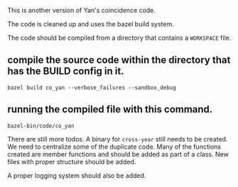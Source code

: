 This is another version of Yan's coincidence code.

The code is cleaned up and uses the bazel build system.


The code should be compiled from a directory that contains a `WORKSPACE` file.


## compile the source code within the directory that has the BUILD config in it.
```
bazel build co_yan --verbose_failures --sandbox_debug
```

## running the compiled file with this command.
```
bazel-bin/code/co_yan
```


There are still more todos. A binary for `cross-year` still needs to be created.
We need to centralize some of the duplicate code.
Many of the functions created are member functions and should be added as part of a class.
New files with proper structure should be added.

A proper logging system should also be added.




